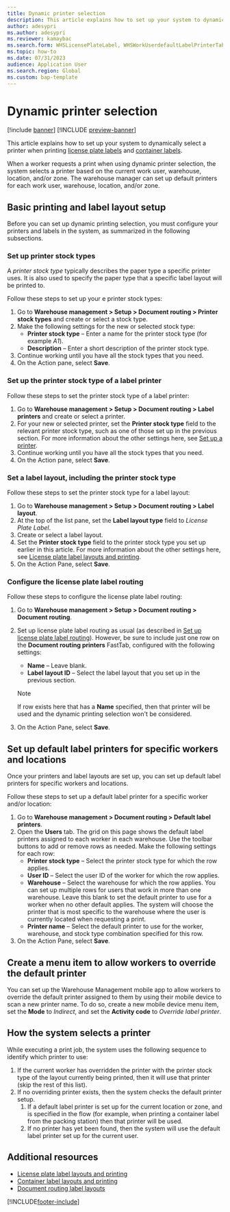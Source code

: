 ```yaml
---
title: Dynamic printer selection
description: This article explains how to set up your system to dynamically select a printer when printing license plate labels and container labels
author: adesypri
ms.author: adesypri
ms.reviewer: kamaybac
ms.search.form: WHSLicensePlateLabel, WHSWorkUserdefaultLabelPrinterTable, WHSLocationDefaultLabelPrinter, WHSLabelLayout, WHSDocumentRoutingLayout, WHSPrinterStockType, WHSSysCorpNetPrinters
ms.topic: how-to
ms.date: 07/31/2023
audience: Application User
ms.search.region: Global
ms.custom: bap-template
---
```


# Dynamic printer selection

[!include [banner](../includes/banner.md)]
[!INCLUDE [preview-banner](../includes/preview-banner.md)]

<!-- KFM: Preview until 10.0.36 GA -->
<!-- KFM: FM needed?-->

This article explains how to set up your system to dynamically select a printer when printing [license plate labels](print-license-plate-labels-using-label-layouts.md) and [container labels](print-container-labels.md).

When a worker requests a print when using dynamic printer selection, the system selects a printer based on the current work user, warehouse, location, and/or zone. The warehouse manager can set up default printers for each work user, warehouse, location, and/or zone.

## Basic printing and label layout setup

Before you can set up dynamic printing selection, you must configure your printers and labels in the system, as summarized in the following subsections.

### <a name="stock-type"></a>Set up printer stock types

<!--KFM: Are stock types new for this feature? Is there something special about them here? -->

A *printer stock type* typically describes the paper type a specific printer uses. It is also used to specify the paper type that a specific label layout will be printed to.

Follow these steps to set up your e printer stock types:

1. Go to **Warehouse management \> Setup \> Document routing \> Printer stock types** and create or select a stock type.
1. Make the following settings for the new or selected stock type:
    - **Printer stock type** – Enter a name for the printer stock type (for example *A1*).
    - **Description** – Enter a short description of the printer stock type.
1. Continue working until you have all the stock types that you need.
1. On the Action pane, select **Save**.

### Set up the printer stock type of a label printer

Follow these steps to set the printer stock type of a label printer:

1. Go to **Warehouse management \> Setup \> Document routing \> Label printers** and create or select a printer.
1. For your new or selected printer, set the **Printer stock type** field to the relevant printer stock type, such as one of those set up in the previous section. For more information about the other settings here, see [Set up a printer](label-printing-using-external-label-service.md#label-printers).
1. Continue working until you have all the stock types that you need.
1. On the Action pane, select **Save**.

### Set a label layout, including the printer stock type

Follow these steps to set the printer stock type for a label layout:

1. Go to **Warehouse management \> Setup \> Document routing \> Label layout**.
1. At the top of the list pane, set the **Label layout type** field to *License Plate Label*.
1. Create or select a label layout.
1. Set the **Printer stock type** field to the printer stock type you set up earlier in this article. For more information about the other settings here, see [License plate label layouts and printing](print-license-plate-labels-using-label-layouts.md).
1. On the Action Pane, select **Save**.

### Configure the license plate label routing

Follow these steps to configure the license plate label routing:

1. Go to **Warehouse management \> Setup \> Document routing \> Document routing**.
1. Set up license plate label routing as usual (as described in [Set up license plate label routing](print-license-plate-labels-using-label-layouts.md#routing)). However, be sure to include just one row on the **Document routing printers** FastTab, configured with the following settings:
    - **Name** – Leave blank.
    - **Label layout ID** – Select the label layout that you set up in the previous section.

    > [!NOTE]
    > If row exists here that has a **Name** specified, then that printer will be used and the dynamic printing selection won't be considered.
1. On the Action Pane, select **Save**.

## Set up default label printers for specific workers and locations

Once your printers and label layouts are set up, you can set up default label printers for specific workers and locations.

Follow these steps to set up a default label printer for a specific worker and/or location:

1. Go to **Warehouse management \> Document routing \> Default label printers**.
1. Open the **Users** tab. The grid on this page shows the default label printers assigned to each worker in each warehouse. Use the toolbar buttons to add or remove rows as needed. Make the following settings for each row:
    - **Printer stock type** – Select the printer stock type for which the row applies. <!-- KFM: Might we have multiple rows, each for a different stock type? -->
    - **User ID** – Select the user ID of the worker for which the row applies.
    - **Warehouse** – Select the warehouse for which the row applies. You can set up multiple rows for users that work in more than one warehouse. Leave this blank to set the default printer to use for a worker when no other default applies. The system will choose the printer that is most specific to the warehouse where the user is currently located when requesting a print. <!-- KFM: Please confirm this -->
    - **Printer name** – Select the default printer to use for the worker, warehouse, and stock type combination specified for this row. <!-- KFM: Must match the selected stock type? -->
1. On the Action Pane, select **Save**.

<!-- KFM: What about the **Locations** tab? Is that part of this feature?  -->

## Create a menu item to allow workers to override the default printer

You can set up the Warehouse Management mobile app to allow workers to override the default printer assigned to them by using their mobile device to scan a new printer name. To do so, create a new mobile device menu item, set the **Mode** to *Indirect*, and set the **Activity code** to *Override label printer*.

## How the system selects a printer

While executing a print job, the system uses the following sequence to identify which printer to use:

1. If the current worker has overridden the printer with the printer stock type of the layout currently being printed, then it will use that printer (skip the rest of this list).
1. If no overriding printer exists, then the system checks the default printer setup.
    1. If a default label printer is set up for the current location or zone, and is specified in the flow (for example, when printing a container label from the packing station) then that printer will be used.
    1. If no printer has yet been found, then the system will use the default label printer set up for the current user. <!-- KFM: What if there still isn't a printer for the current user? -->

## Additional resources

- [License plate label layouts and printing](print-license-plate-labels-using-label-layouts.md)
- [Container label layouts and printing](print-container-labels.md)
- [Document routing label layouts](document-routing-layout-for-license-plates.md)

[!INCLUDE[footer-include](../../includes/footer-banner.md)]
